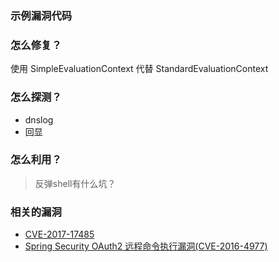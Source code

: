 ### 示例漏洞代码

### 怎么修复？

使用 SimpleEvaluationContext 代替 StandardEvaluationContext

### 怎么探测？

* dnslog
* 回显

### 怎么利用？

> 反弹shell有什么坑？

### 相关的漏洞

* [CVE-2017-17485](!https://github.com/irsl/jackson-rce-via-spel)
* [Spring Security OAuth2 远程命令执行漏洞(CVE-2016-4977)](https://blog.knownsec.com/2016/10/spring-security-oauth-rce/)
